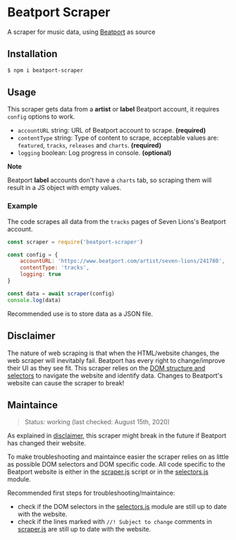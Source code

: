 # Beatport Scraper

A scraper for music data, using [Beatport](https://www.beatport.com/) as source

## Installation

```sh
$ npm i beatport-scraper 
```

## Usage

This scraper gets data from a **artist** or **label** Beatport account, it requires `config` options to work.

* `accountURL` string: URL of Beatport account to scrape. **(required)**
* `contentType` string: Type of content to scrape, acceptable values are: `featured`, `tracks`, `releases` and `charts`. **(required)**
* `logging` boolean: Log progress in console. **(optional)**

**Note**

Beatport **label** accounts don't have a `charts` tab, so scraping them will result in a JS object with empty values.

### Example

The code scrapes all data from the `tracks` pages of Seven Lions's Beatport account.

```js
const scraper = require('beatport-scraper')

const config = {
    accountURL: 'https://www.beatport.com/artist/seven-lions/241780',
    contentType: 'tracks',
    logging: true
}

const data = await scraper(config)
console.log(data)
```

Recommended use is to store data as a JSON file.


## Disclaimer

The nature of web scraping is that when the HTML/website changes, the web scraper will inevitably fail. 
Beatport has every right to change/improve their UI as they see fit. 
This scraper relies on the [DOM structure and selectors](#maintaince) to navigate the website and identify data. 
Changes to Beatport's website can cause the scraper to break!

## Maintaince

>Status: working (last checked: August 15th, 2020)

As explained in [disclaimer](#disclaimer), this scraper might break in the future if Beatport has changed their website. 

To make troubleshooting and maintaince easier the scraper relies on as little as possible DOM selectors and DOM specific code. 
All code specific to the Beatport website is either in the 
[scraper.js](https://github.com/WesselSmit/beatport-scraper/blob/master/scraper.js) script or in the 
[selectors.js](https://github.com/WesselSmit/beatport-scraper/blob/master/modules/selectors.js) module.

Recommended first steps for troubleshooting/maintaince:
* check if the DOM selectors in the [selectors.js](https://github.com/WesselSmit/beatport-scraper/blob/master/modules/selectors.js) module are still up to date with the website.
* check if the lines marked with `//! Subject to change` comments in [scraper.js](https://github.com/WesselSmit/beatport-scraper/blob/master/scraper.js) are still up to date with the website.

